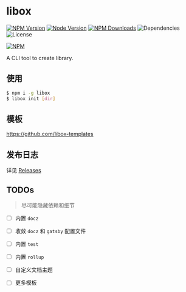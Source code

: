 # libox

[![NPM Version][badge-npm-version]][url-npm]
[![Node Version][badge-node-version]][url-npm]
[![NPM Downloads][badge-npm-downloads]][url-npm]
![Dependencies][badge-dependencies]
![License][badge-license]

[![NPM][image-npm]][url-npm]

A CLI tool to create library.

## 使用

``` bash
$ npm i -g libox
$ libox init [dir]
```

## 模板

https://github.com/libox-templates

## 发布日志

详见 [Releases][url-releases]

## TODOs

> 尽可能隐藏依赖和细节

- [ ] 内置 `docz`
- [ ] 收敛 `docz` 和 `gatsby` 配置文件
- [ ] 内置 `test`
- [ ] 内置 `rollup`
- [ ] 自定义文档主题
- [ ] 更多模板


[badge-npm-version]: https://img.shields.io/npm/v/libox
[badge-node-version]: https://img.shields.io/node/v/libox
[badge-npm-downloads]: https://img.shields.io/npm/dt/libox
[badge-license]: https://img.shields.io/npm/l/libox
[badge-dependencies]: https://img.shields.io/librariesio/release/npm/libox

[url-npm]: https://npmjs.org/package/libox
[url-dependencies]: https://david-dm.org/vkbansal/libox
[url-releases]: https://github.com/heynext/libox/releases

[image-npm]: https://nodei.co/npm/libox.png
